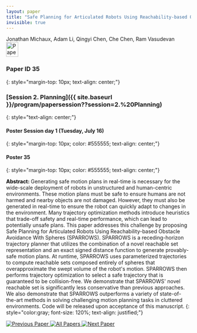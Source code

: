 ```yaml
---
layout: paper
title: "Safe Planning for Articulated Robots Using Reachability-based Obstacle Avoidance With Spheres"
invisible: true
---
```

<div class="paper-authors">
<div class="paper-author-box">
    <div class="paper-author-name">Jonathan Michaux, Adam Li, Qingyi Chen, Che Chen, Ram Vasudevan</div>
    <div class="paper-author-uni"></div>
</div>

</div><div class="paper-pdf">
<div> <a href="http://www.roboticsproceedings.org/rss19/p35.pdf"><img src="{{ site.baseurl }}/images/paper_link.png" alt="Paper Website" width = "33"  height = "40"/></a> </div>
</div>

### Paper ID 35
{: style="margin-top: 10px; text-align: center;"}

### [Session 2. Planning]({{ site.baseurl }}/program/papersession??session=2.%20Planning)
{: style="text-align: center;"}

#### Poster Session day 1 (Tuesday, July 16)
{: style="margin-top: 10px; color: #555555; text-align: center;"}

#### Poster 35
{: style="margin-top: 10px; color: #555555; text-align: center;"}

<b style="color: black;">Abstract: </b>Generating safe motion plans in real-time is necessary for the wide-scale deployment of robots in unstructured and human-centric environments. These motion plans must be safe to ensure humans are not harmed and nearby objects are not damaged.
 However, they must also be generated in real-time to ensure the robot can quickly adapt to changes in the environment. Many trajectory optimization methods introduce heuristics that trade-off safety and real-time performance, which can lead to potentially unsafe plans. This paper addresses this challenge by proposing Safe Planning for Articulated Robots Using Reachability-based Obstacle Avoidance With Spheres (SPARROWS). SPARROWS is a receding-horizon trajectory planner that utilizes the combination of a novel reachable set representation and an exact signed distance function to generate provably-safe motion plans. At runtime, SPARROWS uses parameterized trajectories to compute reachable sets composed entirely of spheres that overapproximate the swept volume of the robot's motion. SPARROWS then performs trajectory optimization to select a safe trajectory that is guaranteed to be collision-free. We demonstrate that SPARROWS' novel reachable set is significantly less conservative than previous approaches. We also demonstrate that SPARROWS outperforms a variety of state-of-the-art methods in solving challenging motion planning tasks in cluttered environments. Code will be released upon acceptance of this manuscript.
{: style="color:gray; font-size: 120%; text-align: justified;"}


<div class="paper-menu">
<a href="{{ site.baseurl }}/program/papers/034/"> <img src="{{ site.baseurl }}/images/previous_paper_icon.png" alt="Previous Paper" title="Previous Paper"/> </a>
<a href="{{ site.baseurl }}/program/papers"><img src="{{ site.baseurl }}/images/overview_icon.png" alt="All Papers" title="All Papers"/> </a>
<a href="{{ site.baseurl }}/program/papers/036/"> <img src="{{ site.baseurl }}/images/next_paper_icon.png" alt="Next Paper" title="Next Paper"/> </a>

</div>
